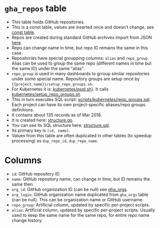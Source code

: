 # `gha_repos` table

- This table holds GitHub repositories.
- This is a const table, values are inserted once and doesn't change, see [const table](https://github.com/cncf/devstats/blob/master/docs/tables/const_table.md).
- Repos are created during standard GitHub archives import from JSON [here](https://github.com/cncf/devstats/blob/master/cmd/gha2db/gha2db.go#L34-L44).
- Repo can change name in time, but repo ID remains the same in this case.
- Repositories have special groupping columns: `alias` and `repo_group`. Alias can be used to group the same repo (different names in time but the same ID) under the same "alias".
- `repo_group` is used in many dashboards to grroup similar repositories under some special name. Repository groups are setup once by `{{project_name}}/setup_repo_groups.sh`.
- For Kubernetes it is: [kubernetes/psql.sh](https://github.com/cncf/devstats/blob/master/kubernetes/psql.sh#L13)). It calls [kubernetes/setup_repo_groups.sh](https://github.com/cncf/devstats/blob/master/kubernetes/setup_repo_groups.sh)
- This in turn executes SQL script: [scripts/kubernetes/repo_groups.sql](https://github.com/cncf/devstats/blob/master/scripts/kubernetes/repo_groups.sql). Each project can have its own project-specific aliases/repo groups definitions.
- It contains about 135 records as of Mar 2018.
- It is created here: [structure.go](https://github.com/cncf/devstats/blob/master/structure.go#L137-L157).
- You can see its SQL structure here: [structure.sql](https://github.com/cncf/devstats/blob/master/structure.sql#L665-L672).
- Its primary key is `(id, name)`.
- Values from this table are often duplicated in other tables (to speedup processing) as `dup_repo_id`, `dup_repo_name`.

# Columns

- `id`: GitHub repository ID.
- `name`: GitHub repository name, can change in time, but ID remains the same then.
- `org_id`: GitHub organization ID (can be null) see [gha_orgs](https://github.com/cncf/devstats/blob/master/docs/tables/gha_orgs.md).
- `org_login`: GitHub organization name duplicated from `gha_orgs` table (can be null). This can be organization name or GitHub username.
- `repo_group`: Artificial column, updated by specific per-project scripts.
- `alias`: Artificial column, updated by specific per-project scripts. Usually used to keep the same name for the same repo, for entire repo name change history.
